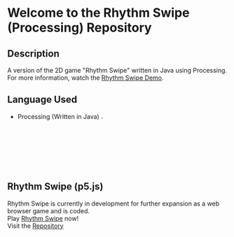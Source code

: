 # Welcome to the Rhythm Swipe (Processing) Repository



## Description
A version of the 2D game "Rhythm Swipe" written in Java using Processing.<br>
For more information, watch the <a href="https://www.youtube.com/watch?v=rgs-iTpvMRE" target="_blank">Rhythm Swipe Demo</a>.

## Language Used
- Processing (Written in Java) <img width="3%" src="https://github.com/johntran038/Rhythm-Swipe_Processing/assets/123771828/303be9bf-21f7-4d6d-b8bc-5359899f3b61" />

## Rhythm Swipe (p5.js)
Rhythm Swipe is currently in development for further expansion as a web browser game and is coded.<br>
Play <a href="https://projectrhythmswipe.netlify.app/" target="_blank">Rhythm Swipe</a> now!<br>
Visit the <a href="https://github.com/FrancisTR/Rhythm-Swipe" target="_blank">Repository</a>
